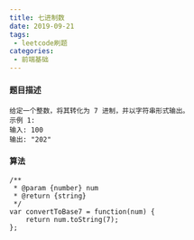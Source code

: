 ```yaml
---
title: 七进制数
date: 2019-09-21
tags:
 - leetcode刷题
categories:
 - 前端基础
---
```


#### 题目描述

    给定一个整数，将其转化为 7 进制，并以字符串形式输出。
    示例 1:
    输入: 100
    输出: "202"

#### 算法

```
/**
 * @param {number} num
 * @return {string}
 */
var convertToBase7 = function(num) {
    return num.toString(7);
};

```
